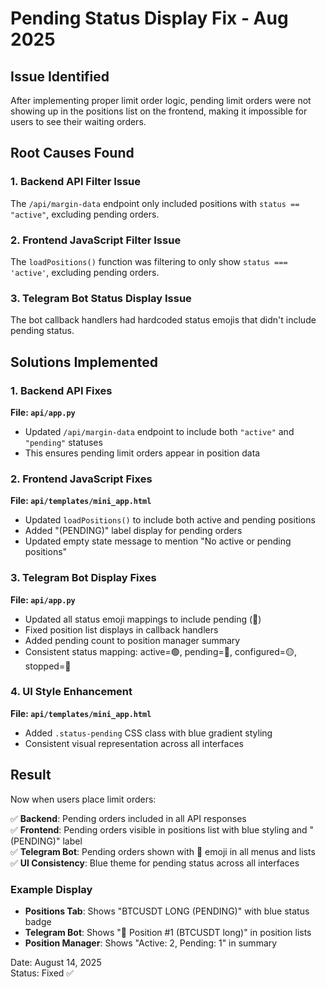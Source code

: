 # Pending Status Display Fix - Aug 2025

## Issue Identified
After implementing proper limit order logic, pending limit orders were not showing up in the positions list on the frontend, making it impossible for users to see their waiting orders.

## Root Causes Found

### 1. Backend API Filter Issue
The `/api/margin-data` endpoint only included positions with `status == "active"`, excluding pending orders.

### 2. Frontend JavaScript Filter Issue  
The `loadPositions()` function was filtering to only show `status === 'active'`, excluding pending orders.

### 3. Telegram Bot Status Display Issue
The bot callback handlers had hardcoded status emojis that didn't include pending status.

## Solutions Implemented

### 1. Backend API Fixes
**File: `api/app.py`**
- Updated `/api/margin-data` endpoint to include both `"active"` and `"pending"` statuses
- This ensures pending limit orders appear in position data

### 2. Frontend JavaScript Fixes  
**File: `api/templates/mini_app.html`**
- Updated `loadPositions()` to include both active and pending positions
- Added "(PENDING)" label display for pending orders
- Updated empty state message to mention "No active or pending positions"

### 3. Telegram Bot Display Fixes
**File: `api/app.py`**
- Updated all status emoji mappings to include pending (🔵)
- Fixed position list displays in callback handlers
- Added pending count to position manager summary
- Consistent status mapping: active=🟢, pending=🔵, configured=🟡, stopped=🔴

### 4. UI Style Enhancement
**File: `api/templates/mini_app.html`**
- Added `.status-pending` CSS class with blue gradient styling
- Consistent visual representation across all interfaces

## Result
Now when users place limit orders:

✅ **Backend**: Pending orders included in all API responses  
✅ **Frontend**: Pending orders visible in positions list with blue styling and "(PENDING)" label  
✅ **Telegram Bot**: Pending orders shown with 🔵 emoji in all menus and lists  
✅ **UI Consistency**: Blue theme for pending status across all interfaces  

### Example Display
- **Positions Tab**: Shows "BTCUSDT LONG (PENDING)" with blue status badge
- **Telegram Bot**: Shows "🔵 Position #1 (BTCUSDT long)" in position lists  
- **Position Manager**: Shows "Active: 2, Pending: 1" in summary

Date: August 14, 2025  
Status: Fixed ✅